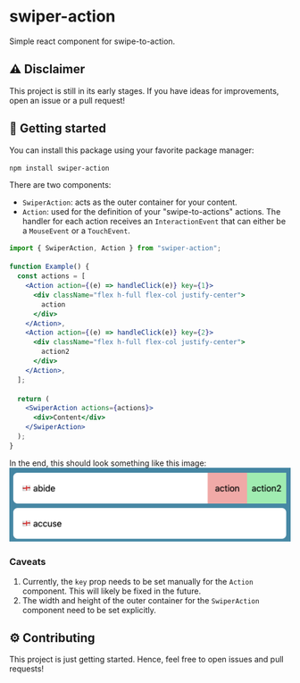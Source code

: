 # swiper-action
Simple react component for swipe-to-action.

## ⚠️ Disclaimer
This project is still in its early stages. If you have ideas for improvements, open an issue or a pull request!

## 🚀 Getting started
You can install this package using your favorite package manager:

```npm install swiper-action```

There are two components: 
- `SwiperAction`: acts as the outer container for your content.
- `Action`: used for the definition of your "swipe-to-actions" actions. The handler for each action receives an `InteractionEvent` that can either be a `MouseEvent` or a `TouchEvent`.


```jsx
import { SwiperAction, Action } from "swiper-action";

function Example() {
  const actions = [
    <Action action={(e) => handleClick(e)} key={1}>
      <div className="flex h-full flex-col justify-center">
        action
      </div>
    </Action>,
    <Action action={(e) => handleClick(e)} key={2}>
      <div className="flex h-full flex-col justify-center">
        action2
      </div>
    </Action>,
  ];

  return (
    <SwiperAction actions={actions}>
      <div>Content</div>
    </SwiperAction>
  );
}
```

In the end, this should look something like this image:
![alt text](res/example.png)

### Caveats
1. Currently, the `key` prop needs to be set manually for the `Action` component. This will likely be fixed in the future.
2. The width and height of the outer container for the `SwiperAction` component need to be set explicitly.


## ⚙️ Contributing
This project is just getting started. Hence, feel free to open issues and pull requests!